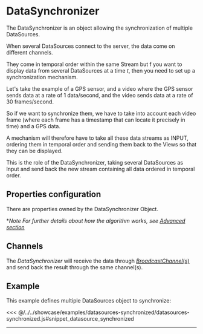 # DataSynchronizer

The DataSynchronizer is an object allowing the synchronization of multiple DataSources. 

When several DataSources connect to the server, the data come on different channels. 

They come in temporal order within the same Stream but f you want to display data from several DataSources at a time *t*,
 then you need to set up a synchronization mechanism.

Let's take the example of a GPS sensor, and a video where the GPS sensor sends data at a rate of 1 data/second, 
and the video sends data at a rate of 30 frames/second.

So if we want to synchronize them, we have to take into account each video frame (where each frame has a timestamp 
that can locate it precisely in time) and a GPS data. 

A mechanism will therefore have to take all these data streams as INPUT, ordering them in temporal order and sending
 them back to the Views so that they can be displayed.

This is the role of the DataSynchronizer, taking several DataSources as Input and send back the new stream containing 
all data ordered in temporal order.

## Properties configuration

There are properties owned by the DataSynchronizer Object.

<DocumentationLoad path="/guide/api/DataSynchronizer.html"/>

**Note For further details about how the algorithm works, see [Advanced section](../advanced/datasynchronizer.md)*

## Channels

The *DataSynchronizer* will receive the data through
 [*BroadcastChannel*(s)](https://developer.mozilla.org/en-US/docs/Web/API/Broadcast_Channel_API) 
 and send back the result through the same 
channel(s).

## Example

This example defines multiple DataSources object to synchronize:

<<< @/../../showcase/examples/datasources-synchronized/datasources-synchronized.js#snippet_datasource_synchronized

<hr class="demo-hr"/>
<br/>
<br/>
<Example path="/showcase/datasources-synchronized.html" style="border:none;width:100%;height: 500px" />

